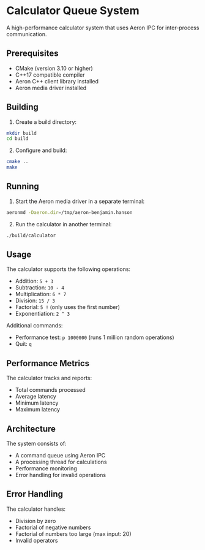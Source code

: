 # Calculator Queue System

A high-performance calculator system that uses Aeron IPC for inter-process communication.

## Prerequisites

- CMake (version 3.10 or higher)
- C++17 compatible compiler
- Aeron C++ client library installed
- Aeron media driver installed

## Building

1. Create a build directory:
```bash
mkdir build
cd build
```

2. Configure and build:
```bash
cmake ..
make
```

## Running

1. Start the Aeron media driver in a separate terminal:
```bash
aeronmd -Daeron.dir=/tmp/aeron-benjamin.hanson
```

2. Run the calculator in another terminal:
```bash
./build/calculator
```

## Usage

The calculator supports the following operations:
- Addition: `5 + 3`
- Subtraction: `10 - 4`
- Multiplication: `6 * 7`
- Division: `15 / 3`
- Factorial: `5 !` (only uses the first number)
- Exponentiation: `2 ^ 3`

Additional commands:
- Performance test: `p 1000000` (runs 1 million random operations)
- Quit: `q`

## Performance Metrics

The calculator tracks and reports:
- Total commands processed
- Average latency
- Minimum latency
- Maximum latency

## Architecture

The system consists of:
- A command queue using Aeron IPC
- A processing thread for calculations
- Performance monitoring
- Error handling for invalid operations

## Error Handling

The calculator handles:
- Division by zero
- Factorial of negative numbers
- Factorial of numbers too large (max input: 20)
- Invalid operators 